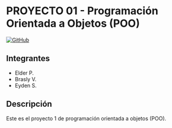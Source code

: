 # PROYECTO 01 - Programación Orientada a Objetos (POO)

[![GitHub](https://img.shields.io/badge/GitHub-Ver%20C%C3%B3digo-blue?style=for-the-badge&logo=github)](https://github.com/Brasly01/Programacion-Orientada-a-Objetos/tree/main/Codigo)


## Integrantes

- Elder P.
- Brasly V.
- Eyden S.

## Descripción

Este es el proyecto 1 de programación orientada a objetos (POO).
